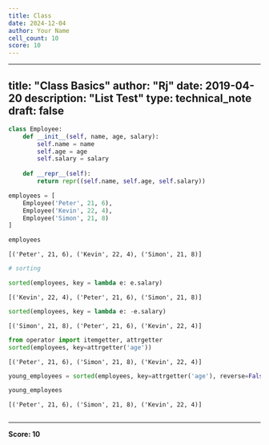 ```yaml
---
title: Class
date: 2024-12-04
author: Your Name
cell_count: 10
score: 10
---
```


---
title: "Class Basics"
author: "Rj"
date: 2019-04-20
description: "List Test"
type: technical_note
draft: false
---

```python
class Employee:
    def __init__(self, name, age, salary):
        self.name = name
        self.age = age
        self.salary = salary
        
    def __repr__(self):
        return repr((self.name, self.age, self.salary))
```


```python
employees = [
    Employee('Peter', 21, 6),
    Employee('Kevin', 22, 4),
    Employee('Simon', 21, 8)
]
```


```python
employees
```




    [('Peter', 21, 6), ('Kevin', 22, 4), ('Simon', 21, 8)]




```python
# sorting

sorted(employees, key = lambda e: e.salary)
```




    [('Kevin', 22, 4), ('Peter', 21, 6), ('Simon', 21, 8)]




```python
sorted(employees, key = lambda e: -e.salary)
```




    [('Simon', 21, 8), ('Peter', 21, 6), ('Kevin', 22, 4)]




```python
from operator import itemgetter, attrgetter
sorted(employees, key=attrgetter('age'))
```




    [('Peter', 21, 6), ('Simon', 21, 8), ('Kevin', 22, 4)]




```python
young_employees = sorted(employees, key=attrgetter('age'), reverse=False)
```


```python
young_employees
```




    [('Peter', 21, 6), ('Simon', 21, 8), ('Kevin', 22, 4)]




```python

```


---
**Score: 10**